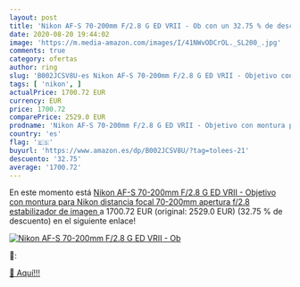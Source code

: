 ```yaml
---
layout: post
title: 'Nikon AF-S 70-200mm F/2.8 G ED VRII - Ob con un 32.75 % de descuento'
date: 2020-08-20 19:44:02
image: 'https://m.media-amazon.com/images/I/41NWvODCrOL._SL200_.jpg'
comments: true
category: ofertas
author: ring
slug: 'B002JCSV8U-es Nikon AF-S 70-200mm F/2.8 G ED VRII - Objetivo con montura...'
tags: [ 'nikon', ]
actualPrice: 1700.72 EUR
currency: EUR
price: 1700.72
comparePrice: 2529.0 EUR
prodname: 'Nikon AF-S 70-200mm F/2.8 G ED VRII - Objetivo con montura para Nikon  distancia focal 70-200mm  apertura f/2.8  estabilizador de imagen '
country: 'es'
flag: '🇪🇸'
buyurl: 'https://www.amazon.es/dp/B002JCSV8U/?tag=tolees-21'
descuento: '32.75'
average: '1700.72'
---
```


En este momento está [Nikon AF-S 70-200mm F/2.8 G ED VRII - Objetivo con montura para Nikon  distancia focal 70-200mm  apertura f/2.8  estabilizador de imagen ](https://www.amazon.es/dp/B002JCSV8U/?tag=tolees-21) a 1700.72 EUR (original: 2529.0 EUR) (32.75 %  de descuento) en el siguiente enlace!

[![Nikon AF-S 70-200mm F/2.8 G ED VRII - Ob](https://m.media-amazon.com/images/I/41NWvODCrOL._SL200_.jpg)](https://www.amazon.es/dp/B002JCSV8U/?tag=tolees-21)

🔎:


[🛒 Aquí!!!](https://www.amazon.es/dp/B002JCSV8U/?tag=tolees-21)
